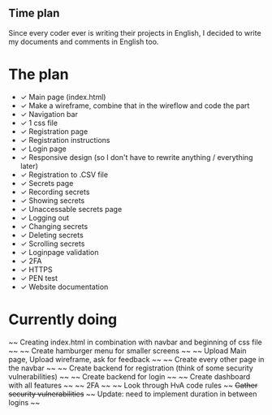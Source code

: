## Time plan

Since every coder ever is writing their projects in English, I decided to write my documents and comments in English too.

# The plan

- ✓ Main page (index.html)
- ✓ Make a wireframe, combine that in the wireflow and code the part
- ✓ Navigation bar
- ✓ 1 css file
- ✓ Registration page
- ✓ Registration instructions
- ✓ Login page
- ✓ Responsive design (so I don't have to rewrite anything / everything later)
- ✓ Registration to .CSV file
- ✓ Secrets page
- ✓ Recording secrets
- ✓ Showing secrets
- ✓ Unaccessable secrets page
- ✓ Logging out
- ✓ Changing secrets
- ✓ Deleting secrets
- ✓ Scrolling secrets
- ✓ Loginpage validation
- ✓ 2FA
- ✓ HTTPS
- ✓ PEN test
- ✓ Website documentation

# Currently doing

~~ Creating index.html in combination with navbar and beginning of css file ~~
~~ Create hamburger menu for smaller screens ~~
~~ Upload Main page, Upload wireframe, ask for feedback ~~
~~ Create every other page in the navbar ~~
~~ Create backend for registration (think of some security vulnerabilities) ~~
~~ Create backend for login ~~
~~ Create dashboard with all features ~~
~~ 2FA ~~
~~ Look through HvA code rules ~~
~~Gather security vulnerabilities~~
~~ Update: need to implement duration in between logins ~~